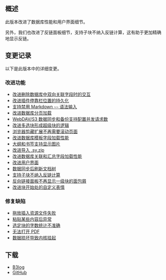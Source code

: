 ## 概述

此版本改进了数据库性能和用户界面细节。

另外，我们也改进了反链面板细节，支持子块不纳入反链计算，这有助于更加精确地显示反链。

## 变更记录

以下是此版本中的详细变更。

### 改进功能

* [改进删除数据库中双向关联字段时的交互](https://github.com/siyuan-note/siyuan/issues/11252)
* [改进插件停靠栏位置的持久化](https://github.com/siyuan-note/siyuan/issues/11931)
* [支持禁用 Markdown `~~` 语法输入](https://github.com/siyuan-note/siyuan/issues/12641)
* [改进数据库分页加载](https://github.com/siyuan-note/siyuan/issues/12780)
* [WebDAV/S3 数据同步和备份支持配置并发请求数](https://github.com/siyuan-note/siyuan/issues/12798)
* [改进多选块形成超级块的逻辑](https://github.com/siyuan-note/siyuan/issues/12809)
* [浏览器剪藏扩展不再需要滚动页面](https://github.com/siyuan-note/siyuan/issues/12817)
* [改进数据库模板字段加载性能](https://github.com/siyuan-note/siyuan/issues/12818)
* [大纲和书签支持显示图片](https://github.com/siyuan-note/siyuan/issues/12820)
* [改进导入 .sy.zip](https://github.com/siyuan-note/siyuan/issues/12825)
* [改进数据库关联和汇总字段加载性能](https://github.com/siyuan-note/siyuan/issues/12835)
* [改进用户界面](https://github.com/siyuan-note/siyuan/issues/12848)
* [数据同步后刷新文档树](https://github.com/siyuan-note/siyuan/issues/12860)
* [支持子块不纳入反链计算](https://github.com/siyuan-note/siyuan/issues/12861)
* [反向链接面板不再显示一级块的面包屑](https://github.com/siyuan-note/siyuan/issues/12862)
* [改进块开始处的自定义表情](https://github.com/siyuan-note/siyuan/issues/12868)

### 修复缺陷

* [拖放插入资源文件失败](https://github.com/siyuan-note/siyuan/issues/12791)
* [粘贴某些内容后异常](https://github.com/siyuan-note/siyuan/issues/12792)
* [选定块的字数统计不准确](https://github.com/siyuan-note/siyuan/issues/12793)
* [无法打开 PDF](https://github.com/siyuan-note/siyuan/issues/12794)
* [数据损坏导致内核挂起](https://github.com/siyuan-note/siyuan/issues/12852)

## 下载

* [B3log](https://b3log.org/siyuan/download.html)
* [GitHub](https://github.com/siyuan-note/siyuan/releases)
